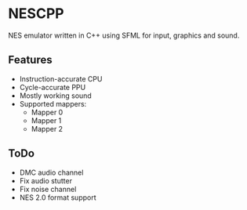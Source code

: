 # NESCPP
NES emulator written in C++ using SFML for input, graphics and sound.
## Features
* Instruction-accurate CPU
* Cycle-accurate PPU
* Mostly working sound
* Supported mappers:
  * Mapper 0
  * Mapper 1
  * Mapper 2
## ToDo
* DMC audio channel
* Fix audio stutter
* Fix noise channel
* NES 2.0 format support
